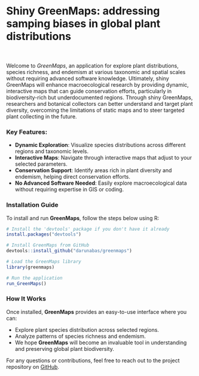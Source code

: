 # Shiny GreenMaps: addressing samping biases in global plant distributions

<br><br>
Welcome to *GreenMaps*, an application for explore plant distributions, species 
        richness, and endemism at various taxonomic and spatial scales without 
        requiring advanced software knowledge. Ultimately, shiny GreenMaps will 
        enhance macroecological research by providing dynamic, interactive maps 
        that can guide conservation efforts, particularly in biodiversity-rich 
        but underdocumented regions. Through shiny GreenMaps, researchers and 
        botanical collectors can better understand and target plant diversity, 
        overcoming the limitations of static maps and to steer targeted plant 
        collecting in the future.

### Key Features:
- **Dynamic Exploration**: Visualize species distributions across different 
regions and taxonomic levels.
- **Interactive Maps**: Navigate through interactive maps that 
adjust to your selected parameters.
- **Conservation Support**: Identify areas rich in plant diversity and 
endemism, helping direct conservation efforts.
- **No Advanced Software Needed**: Easily explore macroecological data 
without requiring expertise in GIS or coding.

### Installation Guide

To install and run **GreenMaps**, follow the steps below using R:

```R
# Install the 'devtools' package if you don't have it already
install.packages("devtools")

# Install GreenMaps from GitHub
devtools::install_github("darunabas/greenmaps")

# Load the GreenMaps library
library(greenmaps)

# Run the application
run_GreenMaps()
```

### How It Works
Once installed, **GreenMaps** provides an easy-to-use interface where you can:

- Explore plant species distribution across selected regions.
- Analyze patterns of species richness and endemism.
- We hope **GreenMaps** will become an invaluable tool in understanding and preserving global plant biodiversity.

For any questions or contributions, feel free to reach out to the project repository on [GitHub](https://github.com/darunabas/greenmaps).

